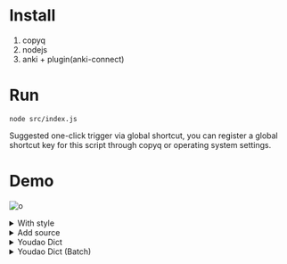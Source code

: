 # Install
1. copyq
2. nodejs
3. anki + plugin(anki-connect)

# Run
```
node src/index.js
```

Suggested one-click trigger via global shortcut, you can register a global shortcut key for this script through copyq or operating system settings.

# Demo
![o](https://github.com/nanhualyq/copyq-to-anki/assets/6212850/4d8ab07d-b3cb-4b39-8994-917dcda0af1f)


<details>
  <summary>With style</summary>
  
  ![o](https://github.com/nanhualyq/copyq-to-anki/assets/6212850/afb16f5a-79e0-4728-84e6-e276189f1d00)
</details>

<details>
  <summary>Add source</summary>
  
![o](https://github.com/nanhualyq/copyq-to-anki/assets/6212850/d63d89bb-5033-4b2f-ba1e-1d62f9391c91)
</details>

<details>
  <summary>Youdao Dict</summary>
  
![o](https://github.com/nanhualyq/copyq-to-anki/assets/6212850/1264c06f-68f8-4c45-bde6-08272a16764a)
</details>

<details>
  <summary>Youdao Dict (Batch) </summary>
  
![o](https://github.com/nanhualyq/copyq-to-anki/assets/6212850/35c79ace-9c39-445c-aa26-fb87c88eadb6)
</details>

